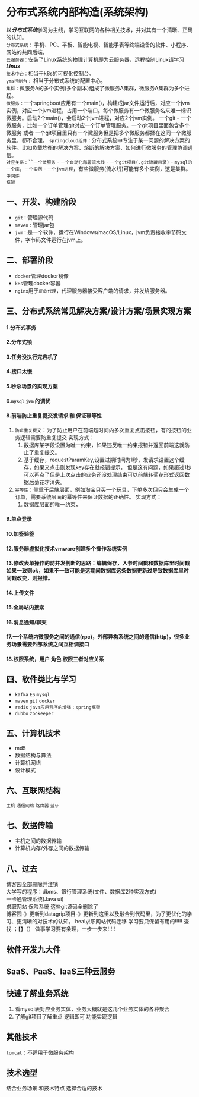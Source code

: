 # 分布式系统内部构造(系统架构)
以***分布式系统***学习为主线，学习互联网的各种相关技术，并对其有一个清晰、正确的认知。  
`分布式系统：` 手机、PC、平板、智能电视、智能手表等终端设备的软件、小程序、网站的共同后端。  
`云服务器：`安装了Linux系统的物理计算机即为云服务器，远程控制Linux请学习***Linux***  
`技术中台：`相当于k8s的可视化控制台。  
`yms控制台：` 相当于分布式系统的配置中心。  
`集群：`微服务A的多个实例(多个副本)组成了微服务A集群，微服务A集群为多个进程。  
`微服务：`一个springboot应用有一个main()，构建成jar文件运行后，对应一个jvm实例，对应一个jvm进程，占用一个端口。每个微服务有一个微服务名来唯一标识微服务。启动2个main()，会启动2个jvm进程，对应2个jvm实例。
        一个git - 一个微服务，比如一个订单管理git对应一个订单管理服务。一个git项目里面包含多个微服务 或者 一个git项目里只有一个微服务但是把多个微服务都揉在这同一个微服务里，都不合理。
`springcloud组件：`分布式系统中专注于某一问题的解决方案的软件。比如负载均衡的解决方案、熔断的解决方案、如何进行微服务的管理协调通信。  
`对应关系：``一个微服务` - `一个自动化部署流水线` - `一个git项目(.git隐藏目录)` - `mysql的一个库`，`一个实例` - `一个jvm进程`，有些微服务(流水线)可能有多个实例，这是集群。  
`中间件`  
`框架`

## 一、开发、构建阶段
- `git：`管理源代码
- `maven：`管理jar包
- `jvm：`是一个软件，运行在Windows/macOS/Linux，jvm负责接收字节码文件，字节码文件运行在jvm上。

## 二、部署阶段
- `docker`管理docker镜像
- `k8s`管理docker容器
- `nginx`用于`反向代理`，代理服务器接受客户端的请求，并发给服务器。

## 三、分布式系统常见解决方案/设计方案/场景实现方案
#### 1.分布式事务
#### 2.分布式锁
#### 3.任务没执行完宕机了
#### 4.接口太慢
#### 5.秒杀场景的实现方案
#### 6.`mysql` `jvm` 的调优
#### 8.前端防止重复提交发请求 和 保证幂等性
1. `防止重复提交`：为了防止用户在前端短时间内多次重复点击按钮，有的按钮的业务逻辑需要防重复提交
    实现方式：
    1. 数据库某字段设置为唯一约束，如果违反唯一约束报错并返回前端这就防止了重复提交。
    2. 基于缓存，requestParamKey,设置过期时间为1秒，发请求设置这个缓存，如果又点击则发现key存在就报错提示，
    但是这有问题，如果超过1秒可以再点了但是上次点击的业务还没处理结束可以前端转菊花形式返回数据后菊花才消失。
2. `幂等性`：侧重于后端层面，例如淘宝只买一个玩具，下单多次但只会生成一个订单，需要系统层面的幂等性来保证数据的正确性。
    实现方式：
    1. 数据库层面的唯一约束，

#### 9.单点登录
#### 10.加签验签
#### 12.服务器虚拟化技术vmware创建多个操作系统实例
#### 13.修改表单操作的防并发判断的思路：编辑保存，入参时间戳和数据库里时间戳如果一致则ok，如果不一致可能是这期间数据库这条数据更新过导致数据库里时间戳改变，则报错。
#### 14.上传文件
#### 15.全局站内搜索
#### 16.消息通知/聊天
#### 17.一个系统内微服务之间的通信(rpc)，外部异构系统之间的通信(http)，很多业务场景需要外部系统之间互相调接口
#### 18.权限系统，用户 角色 权限三者对应关系


## 四、软件类比与学习
- `kafka` `ES` `mysql` 
- `maven` `git` `docker`
- `redis` `java应用程序的增强：spring框架`
- `dubbo` `zookeeper`

## 五、计算机技术
- md5  
- 数据结构与算法
- 计算机网络
- 设计模式


## 六、互联网结构
`主机` `通信网络` `路由器` `蓝牙`

## 七、数据传输
- 主机之间的数据传输
- 计算机内存/外存之间的数据传输


## 八、过去
博客园全部删除并注销  
大学写的程序：dbms、银行管理系统(文件、数据库2种实现方式)  
一卡通管理系统(Java ui)  
求职网站 保险系统 这些git源码全删除了  
博客园-》更新到datagrip项目-》更新到这里以及融合到代码里，为了更优化的学习、更清晰的对技术的认知。
heal求职网站代码迁移
学习要只保留有用的!!!!!
查找 ；【】（）
做事学习要有条理，一步一步来!!!!!

## 软件开发九大件

## SaaS、PaaS、IaaS三种云服务

## 快速了解业务系统
1. 看mysql表对应业务实体，业务大概就是这几个业务实体的各种聚合
2. 了解git项目了解重点 逻辑即可 功能实现逻辑

## 其他技术
`tomcat`：不适用于微服务架构


## 技术选型
结合业务场景 和技术特点 选择合适的技术